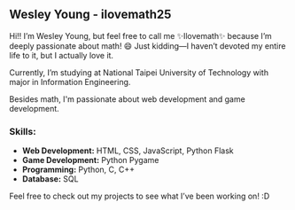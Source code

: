  ## Wesley Young - ilovemath25

Hi!! I’m Wesley Young, but feel free to call me ✨Ilovemath✨ because I’m deeply passionate about math! 😄
Just kidding—I haven’t devoted my entire life to it, but I actually love it.

Currently, I’m studying at National Taipei University of Technology with major in Information Engineering.

Besides math, I'm passionate about web development and game development.  
### Skills:

- **Web Development:** HTML, CSS, JavaScript, Python Flask
- **Game Development:** Python Pygame
- **Programming:** Python, C, C++
- **Database:** SQL

Feel free to check out my projects to see what I’ve been working on! :D
<!---
ilovemath25/ilovemath25 is a ✨ special ✨ repository because its `README.md` (this file) appears on your GitHub profile.
You can click the Preview link to take a look at your changes.
--->
